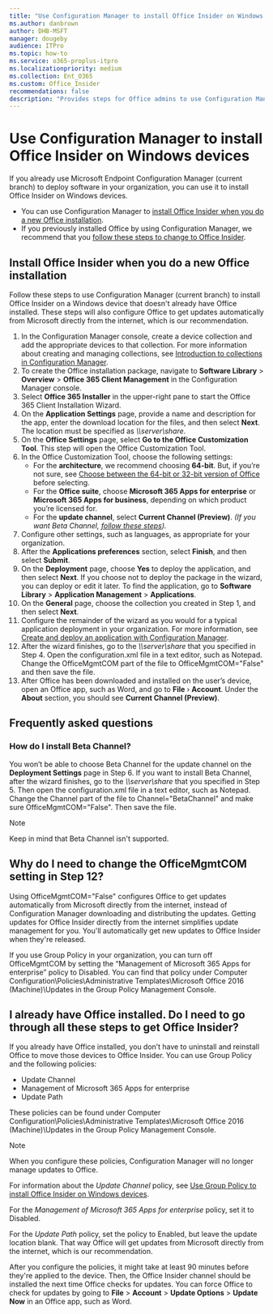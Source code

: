 ```yaml
---
title: "Use Configuration Manager to install Office Insider on Windows devices"
ms.author: danbrown
author: DHB-MSFT
manager: dougeby
audience: ITPro
ms.topic: how-to
ms.service: o365-proplus-itpro
ms.localizationpriority: medium
ms.collection: Ent_O365
ms.custom: Office_Insider
recommendations: false
description: "Provides steps for Office admins to use Configuration Manager to install Office Insider on Windows devices"
---
```


# Use Configuration Manager to install Office Insider on Windows devices

If you already use Microsoft Endpoint Configuration Manager (current branch) to deploy software in your organization, you can use it to install Office Insider on Windows devices.

- You can use Configuration Manager to [install Office Insider when you do a new Office installation](#install-office-insider-when-you-do-a-new-office-installation).
- If you previously installed Office by using Configuration Manager, we recommend that you [follow these steps to change to Office Insider](#i-already-have-office-installed-do-i-need-to-go-through-all-these-steps-to-get-office-insider).

## Install Office Insider when you do a new Office installation

Follow these steps to use Configuration Manager (current branch) to install Office Insider on a Windows device that doesn't already have Office installed. These steps will also configure Office to get updates automatically from Microsoft directly from the internet, which is our recommendation.

1. In the Configuration Manager console, create a device collection and add the appropriate devices to that collection. For more information about creating and managing collections, see [Introduction to collections in Configuration Manager](/mem/configmgr/core/clients/manage/collections/introduction-to-collections).
2. To create the Office installation package, navigate to **Software Library** > **Overview** > **Office 365 Client Management** in the Configuration Manager console.
3. Select **Office 365 Installer** in the upper-right pane to start the Office 365 Client Installation Wizard.
4. On the **Application Settings** page, provide a name and description for the app, enter the download location for the files, and then select **Next**. The location must be specified as *\\\server\share*.
5. On the **Office Settings** page, select **Go to the Office Customization Tool**. This step will open the Office Customization Tool.
6. In the Office Customization Tool, choose the following settings:
   - For the **architecture**, we recommend choosing **64-bit**. But, if you’re not sure, see [Choose between the 64-bit or 32-bit version of Office](https://support.microsoft.com/office/2dee7807-8f95-4d0c-b5fe-6c6f49b8d261) before selecting.
   - For the **Office suite**, choose **Microsoft 365 Apps for enterprise** or **Microsoft 365 Apps for business**, depending on which product you’re licensed for.
   - For the **update channel**, select **Current Channel (Preview)**.  *(If you want Beta Channel, [follow these steps](#how-do-i-install-beta-channel)).*
7. Configure other settings, such as languages, as appropriate for your organization.
8. After the **Applications preferences** section, select **Finish**, and then select **Submit**.
9. On the **Deployment** page, choose **Yes** to deploy the application, and then select **Next**. If you choose not to deploy the package in the wizard, you can deploy or edit it later. To find the application, go to **Software Library** > **Application Management** > **Applications**.
10. On the **General** page, choose the collection you created in Step 1, and then select **Next**.
11. Configure the remainder of the wizard as you would for a typical application deployment in your organization. For more information, see [Create and deploy an application with Configuration Manager](/mem/configmgr/apps/get-started/create-and-deploy-an-application).
12. After the wizard finishes, go to the *\\\server\share* that you specified in Step 4. Open the configuration.xml file in a text editor, such as Notepad. Change the OfficeMgmtCOM part of the file to OfficeMgmtCOM="False" and then save the file.
13. After Office has been downloaded and installed on the user’s device, open an Office app, such as Word, and go to **File** › **Account**. Under the **About** section, you should see **Current Channel (Preview)**.

## Frequently asked questions

### How do I install Beta Channel?

You won’t be able to choose Beta Channel for the update channel on the **Deployment Settings** page in Step 6. If you want to install Beta Channel, after the wizard finishes, go to the *\\\server\share* that you specified in Step 5. Then open the configuration.xml file in a text editor, such as Notepad. Change the Channel part of the file to Channel="BetaChannel" and make sure OfficeMgmtCOM="False". Then save the file.

> [!NOTE]
> Keep in mind that Beta Channel isn't supported.

## Why do I need to change the OfficeMgmtCOM setting in Step 12?

Using OfficeMgmtCOM="False" configures Office to get updates automatically from Microsoft directly from the internet, instead of Configuration Manager downloading and distributing the updates. Getting updates for Office Insider directly from the internet simplifies update management for you. You'll automatically get new updates to Office Insider when they're released.

If you use Group Policy in your organization, you can turn off OfficeMgmtCOM by setting the “Management of Microsoft 365 Apps for enterprise” policy to Disabled. You can find that policy under Computer Configuration\Policies\Administrative Templates\Microsoft Office 2016 (Machine)\Updates in the Group Policy Management Console.

## I already have Office installed. Do I need to go through all these steps to get Office Insider?

If you already have Office installed, you don’t have to uninstall and reinstall Office to move those devices to Office Insider. You can use Group Policy and the following policies:
- Update Channel
- Management of Microsoft 365 Apps for enterprise
- Update Path

These policies can be found under Computer Configuration\Policies\Administrative Templates\Microsoft Office 2016 (Machine)\Updates in the Group Policy Management Console.

> [!NOTE]
> When you configure these policies, Configuration Manager will no longer manage updates to Office.

For information about the *Update Channel* policy, see [Use Group Policy to install Office Insider on Windows devices](group-policy.md).

For the *Management of Microsoft 365 Apps for enterprise* policy, set it to Disabled.

For the *Update Path* policy, set the policy to Enabled, but leave the update location blank. That way Office will get updates from Microsoft directly from the internet, which is our recommendation.

After you configure the policies, it might take at least 90 minutes before they're applied to the device. Then, the Office Insider channel should be installed the next time Office checks for updates. You can force Office to check for updates by going to **File** > **Account** > **Update Options** > **Update Now** in an Office app, such as Word.

